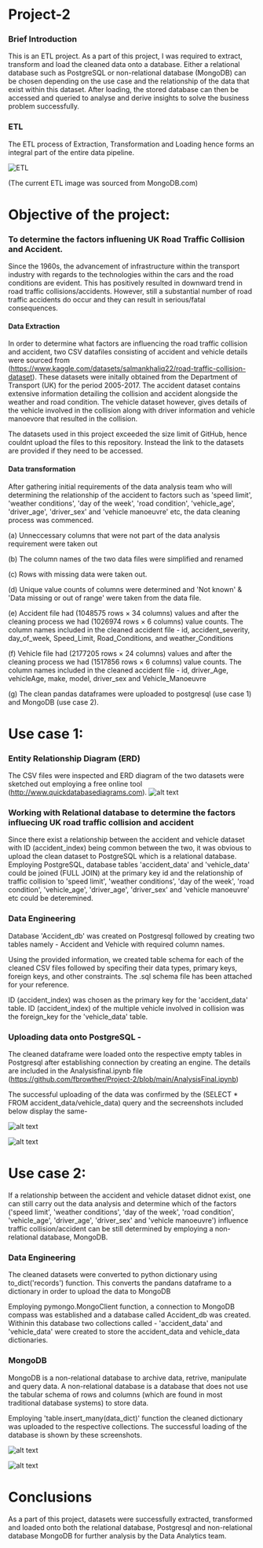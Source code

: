 # Project-2

### Brief Introduction
This is an ETL project. As a part of this project, I was required to extract, transform and load the cleaned data onto a database. Either a relational database such as PostgreSQL or non-relational database (MongoDB) can be chosen depending on the use case and the relationship of the data that exist within this dataset. After loading, the stored database can then be accessed and queried to analyse and derive insights to solve the business problem successfully. 

### ETL
The ETL process of Extraction, Transformation and Loading hence forms an integral part of the entire data pipeline.

![ETL](https://webassets.mongodb.com/_com_assets/cms/ETL_Visual-sa656kl6df.png)

(The current ETL image was sourced from MongoDB.com)



# Objective of the project: 
### To determine the factors influening UK Road Traffic Collision and Accident. 
Since the 1960s, the advancement of infrastructure within the transport industry with regards to the technologies within the cars and the road conditions are evident. This has positively resulted in downward trend in road traffic collisions/accidents. However, still a substantial number of road traffic accidents do occur and they can result in serious/fatal consequences. 

#### Data Extraction
In order to determine what factors are influencing the road traffic collision and accident, two CSV datafiles consisting of accident and vehicle details were sourced from (https://www.kaggle.com/datasets/salmankhaliq22/road-traffic-collision-dataset). These datasets were initally obtained from the Department of Transport (UK) for the period 2005-2017.  The accident dataset contains extensive information detailing the collision and accident alongside the weather and road condition. The vehicle dataset however, gives details of the vehicle involved in the collision along with driver information and vehicle manoevore that resulted in the collision.

The datasets used in this project exceeded the size limit of GitHub, hence couldnt upload the files to this repository. Instead the link to the datasets are provided if they need to be accessed.

#### Data transformation
After gathering initial requirements of the data analysis team who will determining the relationship of the accident to factors such as 'speed limit', 'weather conditions', 'day of the week', 'road condition', 'vehicle_age', 'driver_age', 'driver_sex' and 'vehicle manoeuvre' etc, the data cleaning process was commenced.
   
   (a) Unneccessary columns that were not part of the data analysis requirement were taken out 
   
   (b) The column names of the two data files were simplified and renamed 
   
   (c) Rows with missing data were taken out.
   
   (d) Unique value counts of columns were determined and 'Not known' & 'Data missing or out of range' were taken from the data file.
   
   (e) Accident file had (1048575 rows × 34 columns) values and after the cleaning process we had (1026974 rows × 6 columns) value counts.
       The column names included in the cleaned accident file - id, accident_severity, day_of_week, Speed_Limit, Road_Conditions, and weather_Conditions
   
   (f) Vehicle file had (2177205 rows × 24 columns) values and after the cleaning process we had (1517856 rows × 6 columns) value counts.
       The column names included in the cleaned accident file - id, driver_Age, vehicleAge, make, model, driver_sex and Vehicle_Manoeuvre
       
   (g) The clean pandas dataframes were uploaded to postgresql (use case 1) and MongoDB (use case 2).
   

# Use case 1: 
### Entity Relationship Diagram (ERD)
The CSV files were inspected and ERD diagram of the two datasets were sketched out employing a free online tool (http://www.quickdatabasediagrams.com). 
![alt text](https://github.com/fbrowther/Project-2/blob/main/ERD%20diagram.png)

### Working with Relational database to determine the factors influecing UK road traffic collision and accident
Since there exist a relationship between the accident and vehicle dataset with ID (accident_index) being common between the two, it was obvious to upload 
the clean dataset to PostgreSQL which is a relational database. Employing PostgreSQL, database tables 'accident_data' and 'vehicle_data' could be joined (FULL JOIN) at the primary key id and the relationship of traffic collision to 'speed limit', 'weather conditions', 'day of the week', 'road condition', 'vehicle_age', 'driver_age', 'driver_sex' and 'vehicle manoeuvre' etc could be deteremined.

### Data Engineering 
Database 'Accident_db' was created on Postgresql followed by creating two tables namely - Accident and Vehicle with required column names. 

Using the provided information, we created table schema for each of the cleaned CSV files followed by specifing their data types, primary keys, foreign keys, and other constraints. The .sql schema file has been attached for your reference. 

ID (accident_index) was chosen as the primary key for the 'accident_data' table. 
ID (accident_index) of the multiple vehicle involved in collision was the foreign_key for the 'vehicle_data' table.

### Uploading data onto PostgreSQL - 
The cleaned dataframe were loaded onto the respective empty tables in Postgresql after establishing connection by creating an engine. The details are included in the Analysisfinal.ipynb file (https://github.com/fbrowther/Project-2/blob/main/AnalysisFinal.ipynb) 

The successful uploading of the data was confirmed by the (SELECT * FROM accident_data/vehicle_data) query and the secreenshots included below display the same-

![alt text](https://github.com/fbrowther/Project-2/blob/main/Postgresql%20/accident_data.png)

![alt text](https://github.com/fbrowther/Project-2/blob/main/Postgresql%20/vehicle_data.png)


# Use case 2: 
If a relationship between the accident and vehicle dataset didnot exist, one can still carry out the data analysis and determine which of the factors ('speed limit', 'weather conditions', 'day of the week', 'road condition', 'vehicle_age', 'driver_age', 'driver_sex' and 'vehicle manoeuvre') influence traffic collision/accident can be still determined by employing a non-relational database, MongoDB.

### Data Engineering 
The cleaned datasets were converted to python dictionary using to_dict('records') function. This converts the pandans dataframe to a dictionary in order to upload the data to MongoDB

Employing pymongo.MongoClient function, a connection to MongoDB compass was established and a database called Accident_db was created. Withinin this database two collections called - 'accident_data' and 'vehicle_data' were created to store the accident_data and vehicle_data dictionaries.

### MongoDB
MongoDB is a non-relational database to archive data, retrive, manipulate and query data. A non-relational database is a database that does not use the tabular schema of rows and columns (which are found in most traditional database systems) to store data. 

Employing 'table.insert_many(data_dict)' function the cleaned dictionary was uploaded to the respective collections. The successful loading of the database is shown by these screenshots.


![alt text](https://github.com/fbrowther/Project-2/blob/main/Mongodb/accident_data.png)

![alt text](https://github.com/fbrowther/Project-2/blob/main/Mongodb/vehicle_data.png)

# Conclusions
As a part of this project, datasets were successfully extracted, transformed and loaded onto both the relational database, Postgresql and non-relational database MongoDB for further analysis by the Data Analytics team. 



